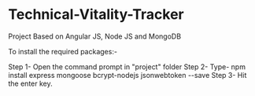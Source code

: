 # Technical-Vitality-Tracker
Project Based on Angular JS, Node JS and MongoDB

To install the required packages:-
  
  Step 1- Open the command prompt in "project" folder
  Step 2- Type- npm install express mongoose bcrypt-nodejs jsonwebtoken --save
  Step 3- Hit the enter key.

